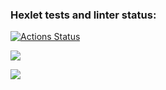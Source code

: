 ### Hexlet tests and linter status:
[![Actions Status](https://github.com/Candamar/python-project-49/workflows/hexlet-check/badge.svg)](https://github.com/Candamar/python-project-49/actions)

<a 
href="https://codeclimate.com/github/Candamar/python-project-49/maintainability"><img 
src="https://api.codeclimate.com/v1/badges/423ad9563d5df8e29473/maintainability" 
/></a>

<a href="https://asciinema.org/a/dNdpaYiYW41OozIh9s8AHYPzo" 
target="_blank"><img 
src="https://asciinema.org/a/dNdpaYiYW41OozIh9s8AHYPzo.svg" /></a>
